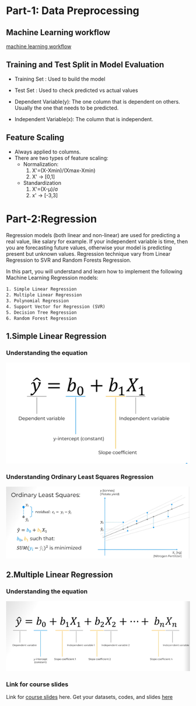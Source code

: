 # Part-1: Data Preprocessing
## Machine Learning workflow
[machine learning workflow](mlw.png)

## Training and Test Split in Model Evaluation
- Training Set : Used to build the model
- Test Set : Used to check predicted vs actual values

- Dependent Variable(y): The one column that is dependent on others. Usually the one that needs to be predicted.
- Independent Variable(x): The column that is independent.

## Feature Scaling
- Always applied to columns.
- There are two types of feature scaling:
    - Normalization:
        1. X'=(X-Xmin)/(Xmax-Xmin)
        2. X' -> [0,1]
    - Standardization
        1. X'=(X-μ)/σ
        2. x' -> [-3,3]

# Part-2:Regression
Regression models (both linear and non-linear) are used for predicting a real value, like salary for example. If your independent variable is time, then you are forecasting future values, otherwise your model is predicting present but unknown values. Regression technique vary from Linear Regression to SVR and Random Forests Regression.

In this part, you will understand and learn how to implement the following Machine Learning Regression models:

    1. Simple Linear Regression
    2. Multiple Linear Regression
    3. Polynomial Regression
    4. Support Vector for Regression (SVR)
    5. Decision Tree Regression
    6. Random Forest Regression

## 1.Simple Linear Regression

### Understanding the equation
![simple linear regression equation](slr.png)

### Understanding Ordinary Least Squares Regression
![ordinary least squarest](ordleastsquares.png)

## 2.Multiple Linear Regression
### Understanding the equation
![MLR Equation](mlr.png)


### Link for course slides 
Link for [course slides](https://online.fliphtml5.com/grdgl/hfrm/#p=12) here.
Get your datasets, codes, and slides [here](https://www.superdatascience.com/machine-learning)